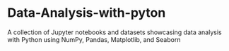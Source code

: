 # Data-Analysis-with-pyton
A collection of Jupyter notebooks and datasets showcasing data analysis with Python using NumPy, Pandas, Matplotlib, and Seaborn
